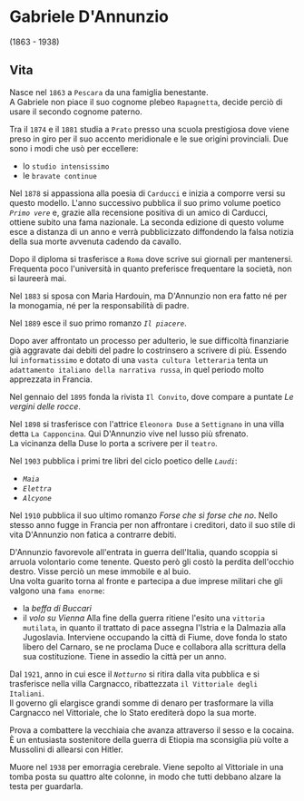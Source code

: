 # Gabriele D'Annunzio
(1863 - 1938)

## Vita

Nasce nel `1863` a `Pescara` da una famiglia benestante.\
A Gabriele non piace il suo cognome plebeo `Rapagnetta`, decide perciò di usare il secondo cognome paterno.

Tra il `1874` e il `1881` studia a `Prato` presso una scuola prestigiosa dove viene preso in giro per il suo accento meridionale e le sue origini provinciali. Due sono i modi che usò per eccellere:
- lo `studio intensissimo`
- le `bravate continue`

Nel `1878` si appassiona alla poesia di `Carducci` e inizia a comporre versi su questo modello. L'anno successivo pubblica il suo primo volume poetico *`Primo vere`* e, grazie alla recensione positiva di un amico di Carducci, ottiene subito una fama nazionale. La seconda edizione di questo volume esce a distanza di un anno e verrà pubblicizzato diffondendo la falsa notizia della sua morte avvenuta cadendo da cavallo.

Dopo il diploma si trasferisce a `Roma` dove scrive sui giornali per mantenersi. Frequenta poco l'università in quanto preferisce frequentare la società, non si laureerà mai.

Nel `1883` si sposa con Maria Hardouin, ma D'Annunzio non era fatto né per la monogamia, né per la responsabilità di padre.

Nel `1889` esce il suo primo romanzo *`Il piacere`*.

Dopo aver affrontato un processo per adulterio, le sue difficoltà finanziarie già aggravate dai debiti del padre lo costrinsero a scrivere di più. Essendo lui `informatissimo` e dotato di una `vasta cultura letteraria` tenta un `adattamento italiano della narrativa russa`, in quel periodo molto apprezzata in Francia.

Nel gennaio del `1895` fonda la rivista `Il Convito`, dove compare a puntate *Le vergini delle rocce*.

Nel `1898` si trasferisce con l'attrice `Eleonora Duse` a `Settignano` in una villa detta `La Capponcina`. Qui D'Annunzio vive nel lusso più sfrenato.\
La vicinanza della Duse lo porta a scrivere per il `teatro`.

Nel `1903` pubblica i primi tre libri del ciclo poetico delle *`Laudi`*:
- *`Maia`*
- *`Elettra`*
- *`Alcyone`*

Nel `1910` pubblica il suo ultimo romanzo *Forse che sì forse che no*. Nello stesso anno fugge in Francia per non affrontare i creditori, dato il suo stile di vita D'Annunzio non fatica a contrarre debiti.

D'Annunzio favorevole all'entrata in guerra dell'Italia, quando scoppia si arruola volontario come tenente. Questo però gli costò la perdita dell'occhio destro. Visse perciò un mese immobile e al buio.\
Una volta guarito torna al fronte e partecipa a due imprese militari che gli valgono una `fama enorme`:
- la *beffa di Buccari*
- il *volo su Vienna*
Alla fine della guerra ritiene l'esito una `vittoria mutilata`, in quanto il trattato di pace assegna l'Istria e la Dalmazia alla Jugoslavia. Interviene occupando la città di Fiume, dove fonda lo stato libero del Carnaro, se ne proclama Duce e collabora alla scrittura della sua costituzione. Tiene in assedio la città per un anno.

Dal `1921`, anno in cui esce il *`Notturno`* si ritira dalla vita pubblica e si trasferisce nella villa Cargnacco, ribattezzata `il Vittoriale degli Italiani`.\
Il governo gli elargisce grandi somme di denaro per trasformare la villa Cargnacco nel Vittoriale, che lo Stato erediterà dopo la sua morte.

Prova a combattere la vecchiaia che avanza attraverso il sesso e la cocaina. È un entusiasta sostenitore della guerra di Etiopia ma sconsiglia più volte a Mussolini di allearsi con Hitler.

Muore nel `1938` per emorragia cerebrale. Viene sepolto al Vittoriale in una tomba posta su quattro alte colonne, in modo che tutti debbano alzare la testa per guardarla.
